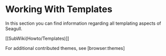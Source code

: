 <!-- Name: Howto/Templates -->
<!-- Version: 2 -->
<!-- Last-Modified: 2006/12/01 18:43:34 -->
<!-- Author: demian -->

# Working With Templates

In this section you can find information regarding all templating aspects of Seagull.

[[SubWiki(Howto/Templates)]]

For additional contributed themes, see [browser:themes]